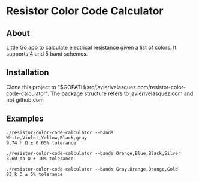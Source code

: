 # Resistor Color Code Calculator

## About

 Little Go app to calculate electrical resistance given a list of colors.
 It supports 4 and 5 band schemes.

 ## Installation

 Clone this project to "$GOPATH/src/javierlvelasquez.com/resistor-color-code-calculator".
 The package structure refers to javierlvelasquez.com and not github.com

## Examples

    ./resistor-color-code-calculator --bands White,Violet,Yellow,Black,gray
    9.74 h Ω ± 0.05% tolerance

    ./resistor-color-code-calculator --bands Orange,Blue,Black,Silver
    3.60 da Ω ± 10% tolerance

    ./resistor-color-code-calculator --bands Gray,Orange,Orange,Gold
    83 k Ω ± 5% tolerance
